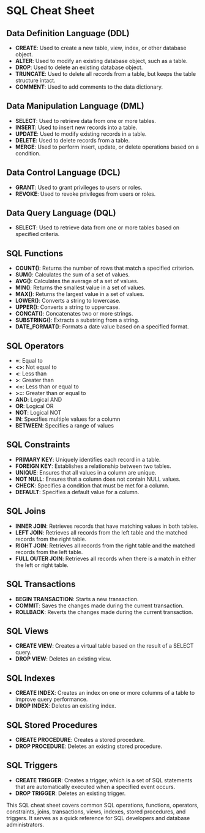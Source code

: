 # SQL Cheat Sheet

## Data Definition Language (DDL)
- **CREATE**: Used to create a new table, view, index, or other database object.
- **ALTER**: Used to modify an existing database object, such as a table.
- **DROP**: Used to delete an existing database object.
- **TRUNCATE**: Used to delete all records from a table, but keeps the table structure intact.
- **COMMENT**: Used to add comments to the data dictionary.

## Data Manipulation Language (DML)
- **SELECT**: Used to retrieve data from one or more tables.
- **INSERT**: Used to insert new records into a table.
- **UPDATE**: Used to modify existing records in a table.
- **DELETE**: Used to delete records from a table.
- **MERGE**: Used to perform insert, update, or delete operations based on a condition.

## Data Control Language (DCL)
- **GRANT**: Used to grant privileges to users or roles.
- **REVOKE**: Used to revoke privileges from users or roles.

## Data Query Language (DQL)
- **SELECT**: Used to retrieve data from one or more tables based on specified criteria.

## SQL Functions
- **COUNT()**: Returns the number of rows that match a specified criterion.
- **SUM()**: Calculates the sum of a set of values.
- **AVG()**: Calculates the average of a set of values.
- **MIN()**: Returns the smallest value in a set of values.
- **MAX()**: Returns the largest value in a set of values.
- **LOWER()**: Converts a string to lowercase.
- **UPPER()**: Converts a string to uppercase.
- **CONCAT()**: Concatenates two or more strings.
- **SUBSTRING()**: Extracts a substring from a string.
- **DATE_FORMAT()**: Formats a date value based on a specified format.

## SQL Operators
- **=**: Equal to
- **<>**: Not equal to
- **<**: Less than
- **>**: Greater than
- **<=**: Less than or equal to
- **>=**: Greater than or equal to
- **AND**: Logical AND
- **OR**: Logical OR
- **NOT**: Logical NOT
- **IN**: Specifies multiple values for a column
- **BETWEEN**: Specifies a range of values

## SQL Constraints
- **PRIMARY KEY**: Uniquely identifies each record in a table.
- **FOREIGN KEY**: Establishes a relationship between two tables.
- **UNIQUE**: Ensures that all values in a column are unique.
- **NOT NULL**: Ensures that a column does not contain NULL values.
- **CHECK**: Specifies a condition that must be met for a column.
- **DEFAULT**: Specifies a default value for a column.

## SQL Joins
- **INNER JOIN**: Retrieves records that have matching values in both tables.
- **LEFT JOIN**: Retrieves all records from the left table and the matched records from the right table.
- **RIGHT JOIN**: Retrieves all records from the right table and the matched records from the left table.
- **FULL OUTER JOIN**: Retrieves all records when there is a match in either the left or right table.

## SQL Transactions
- **BEGIN TRANSACTION**: Starts a new transaction.
- **COMMIT**: Saves the changes made during the current transaction.
- **ROLLBACK**: Reverts the changes made during the current transaction.

## SQL Views
- **CREATE VIEW**: Creates a virtual table based on the result of a SELECT query.
- **DROP VIEW**: Deletes an existing view.

## SQL Indexes
- **CREATE INDEX**: Creates an index on one or more columns of a table to improve query performance.
- **DROP INDEX**: Deletes an existing index.

## SQL Stored Procedures
- **CREATE PROCEDURE**: Creates a stored procedure.
- **DROP PROCEDURE**: Deletes an existing stored procedure.

## SQL Triggers
- **CREATE TRIGGER**: Creates a trigger, which is a set of SQL statements that are automatically executed when a specified event occurs.
- **DROP TRIGGER**: Deletes an existing trigger.

This SQL cheat sheet covers common SQL operations, functions, operators, constraints, joins, transactions, views, indexes, stored procedures, and triggers. It serves as a quick reference for SQL developers and database administrators.
